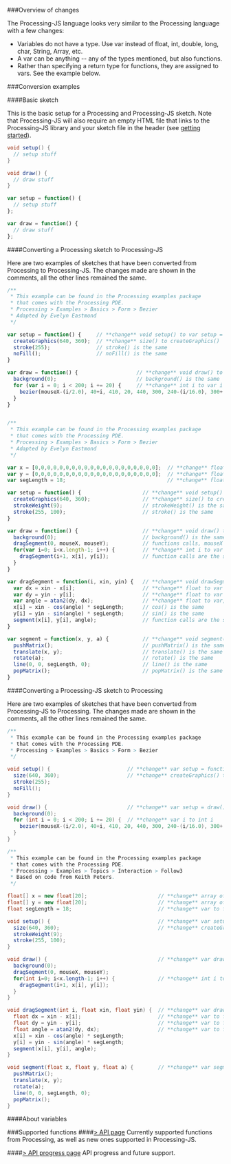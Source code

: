 ###Overview of changes

The Processing-JS language looks very similar to the Processing language with a few changes:
+ Variables do not have a type. Use var instead of float, int, double, long, char, String, Array, etc.
+ A var can be anything -- any of the types mentioned, but also functions.
+ Rather than specifying a return type for functions, they are assigned to vars. See the example below.

###Conversion examples

####Basic sketch

This is the basic setup for a Processing and Processing-JS sketch. Note that Processing-JS will also require an empty HTML file that links to the Processing-JS library and your sketch file in the header (see [getting started](https://github.com/lmccart/processing-js/wiki/Getting-Started)).

```java
void setup() {
  // setup stuff
}

void draw() {
  // draw stuff
}
```


```javascript
var setup = function() {
  // setup stuff
};

var draw = function() {
  // draw stuff
};
```

####Converting a Processing sketch to Processing-JS

Here are two examples of sketches that have been converted from Processing to Processing-JS. The changes made are shown in the comments, all the other lines remained the same.

```javascript
/**
 * This example can be found in the Processing examples package
 * that comes with the Processing PDE.
 * Processing > Examples > Basics > Form > Bezier
 * Adapted by Evelyn Eastmond
 */

var setup = function() {     // **change** void setup() to var setup = function()
  createGraphics(640, 360);  // **change** size() to createGraphics()
  stroke(255);               // stroke() is the same
  noFill();                  // noFill() is the same
}

var draw = function() {                   // **change** void draw() to var setup = draw()
  background(0);                          // background() is the same
  for (var i = 0; i < 200; i += 20) {     // **change** int i to var i
    bezier(mouseX-(i/2.0), 40+i, 410, 20, 440, 300, 240-(i/16.0), 300+(i/8.0)); // bezier() is the same
  }
}

```

```javascript

/**
 * This example can be found in the Processing examples package
 * that comes with the Processing PDE.
 * Processing > Examples > Basics > Form > Bezier
 * Adapted by Evelyn Eastmond
 */

var x = [0,0,0,0,0,0,0,0,0,0,0,0,0,0,0,0,0,0,0,0];  // **change** float[] x = new float[20] to array of 20 0's
var y = [0,0,0,0,0,0,0,0,0,0,0,0,0,0,0,0,0,0,0,0];  // **change** float[] y = new float[20] to array of 20 0's
var segLength = 18;                                 // **change** float to var

var setup = function() {                    // **change** void setup() to var setup = function()
  createGraphics(640, 360);                 // **change** size() to createGrphics()
  strokeWeight(9);                          // strokeWeight() is the same
  stroke(255, 100);                         // stroke() is the same
}

var draw = function() {                     // **change** void draw() to var draw = function()
  background(0);                            // background() is the same
  dragSegment(0, mouseX, mouseY);           // functions calls, mouseX and mouseY are the same
  for(var i=0; i<x.length-1; i++) {         // **change** int i to var i
    dragSegment(i+1, x[i], y[i]);           // function calls are the same
  }
}

var dragSegment = function(i, xin, yin) {   // **change** void drawSegment() to var drawSegment() = function, remove type declarations
  var dx = xin - x[i];                      // **change** float to var
  var dy = yin - y[i];                      // **change** float to var
  var angle = atan2(dy, dx);                // **change** float to var, atan2() is the same
  x[i] = xin - cos(angle) * segLength;      // cos() is the same
  y[i] = yin - sin(angle) * segLength;      // sin() is the same
  segment(x[i], y[i], angle);               // function calls are the same
}

var segment = function(x, y, a) {           // **change** void segment() to var segment = function(), remove type declarations
  pushMatrix();                             // pushMatrix() is the same
  translate(x, y);                          // translate() is the same
  rotate(a);                                // rotate() is the same
  line(0, 0, segLength, 0);                 // line() is the same
  popMatrix();                              // popMatrix() is the same
}
```

####Converting a Processing-JS sketch to Processing

Here are two examples of sketches that have been converted from Processing-JS to Processing. The changes made are shown in the comments, all the other lines remained the same.

```java
/**
 * This example can be found in the Processing examples package
 * that comes with the Processing PDE.
 * Processing > Examples > Basics > Form > Bezier
 */

void setup() {                         // **change** var setup = function() to void setup()
  size(640, 360);                      // **change** createGraphics() to size()
  stroke(255);
  noFill();
}

void draw() {                          // **change** var setup = draw() to void draw()
  background(0);
  for (int i = 0; i < 200; i += 20) {  // **change** var i to int i
    bezier(mouseX-(i/2.0), 40+i, 410, 20, 440, 300, 240-(i/16.0), 300+(i/8.0));
  }
}
```

```java
/**
 * This example can be found in the Processing examples package
 * that comes with the Processing PDE.
 * Processing > Examples > Topics > Interaction > Follow3
 * Based on code from Keith Peters. 
 */

float[] x = new float[20];                       // **change** array of 0's to be float[] x = new float[20]
float[] y = new float[20];                       // **change** array of 0's to be float[] x = new float[20]
float segLength = 18;                            // **change** var to float

void setup() {                                   // **change** var setup = function() to void setup() 
  size(640, 360);                                // **change** createGraphics() to size()
  strokeWeight(9);
  stroke(255, 100);
}

void draw() {                                    // **change** var draw = function() void draw()
  background(0);
  dragSegment(0, mouseX, mouseY);
  for(int i=0; i<x.length-1; i++) {              // **change** int i to var i
    dragSegment(i+1, x[i], y[i]);
  }
}

void dragSegment(int i, float xin, float yin) {  // **change** var drawSegment() = function to void drawSegment(). add type delcarations.
  float dx = xin - x[i];                         // **change** var to float
  float dy = yin - y[i];                         // **change** var to float
  float angle = atan2(dy, dx);                   // **change** var to float
  x[i] = xin - cos(angle) * segLength;
  y[i] = yin - sin(angle) * segLength;
  segment(x[i], y[i], angle);
}

void segment(float x, float y, float a) {        // **change** var segment = function() to void segment(). add type delcarations.
  pushMatrix();
  translate(x, y);
  rotate(a);
  line(0, 0, segLength, 0);
  popMatrix();
}
```

####About variables



###Supported functions
####[> API page](https://github.com/lmccart/processing-js/blob/master/api.md)
Currently supported functions from Processing, as well as new ones supported in Processing-JS.

####[> API progress page](https://github.com/lmccart/processing-js/blob/master/api-progress.md)
API progress and future support.